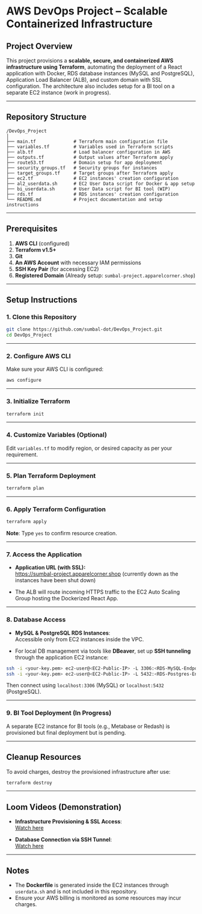 
# AWS DevOps Project – Scalable Containerized Infrastructure

## Project Overview

This project provisions a **scalable, secure, and containerized AWS infrastructure using Terraform**, automating the deployment of a React application with Docker, RDS database instances (MySQL and PostgreSQL), Application Load Balancer (ALB), and custom domain with SSL configuration. The architecture also includes setup for a BI tool on a separate EC2 instance (work in progress).

---

## Repository Structure

```
/DevOps_Project
│
├── main.tf              # Terraform main configuration file
├── variables.tf         # Variables used in Terraform scripts
├── alb.tf               # Load balancer configuration in AWS
├── outputs.tf           # Output values after Terraform apply
├── route53.tf           # Domain setup for app deployment
├── security_groups.tf   # Security groups for instances
├── target_groups.tf     # Target groups after Terraform apply
├── ec2.tf               # EC2 instances' creation configuration
├── al2_userdata.sh      # EC2 User Data script for Docker & app setup
├── bi_userdata.sh       # User Data script for BI tool (WIP)
├── rds.tf               # RDS instances' creation configuration
└── README.md            # Project documentation and setup instructions
```

---

## Prerequisites

1. **AWS CLI** (configured)
2. **Terraform v1.5+**
3. **Git**
4. **An AWS Account** with necessary IAM permissions
5. **SSH Key Pair** (for accessing EC2)
6. **Registered Domain** (Already setup: `sumbal-project.apparelcorner.shop`)

---

## Setup Instructions

### 1. Clone this Repository

```bash
git clone https://github.com/sumbal-dot/DevOps_Project.git
cd DevOps_Project
```

---

### 2. Configure AWS CLI

Make sure your AWS CLI is configured:

```bash
aws configure
```

---

### 3. Initialize Terraform

```bash
terraform init
```

---

### 4. Customize Variables (Optional)

Edit `variables.tf` to modify region, or desired capacity as per your requirement.

---

### 5. Plan Terraform Deployment

```bash
terraform plan
```

---

### 6. Apply Terraform Configuration

```bash
terraform apply
```

**Note**: Type `yes` to confirm resource creation.

---

### 7. Access the Application

- **Application URL (with SSL):**  
  https://sumbal-project.apparelcorner.shop (currently down as the instances have been shut down)

- The ALB will route incoming HTTPS traffic to the EC2 Auto Scaling Group hosting the Dockerized React App.

---

### 8. Database Access

- **MySQL & PostgreSQL RDS Instances**:  
  Accessible only from EC2 instances inside the VPC.
  
- For local DB management via tools like **DBeaver**, set up **SSH tunneling** through the application EC2 instance:

```bash
ssh -i <your-key.pem> ec2-user@<EC2-Public-IP> -L 3306:<RDS-MySQL-Endpoint>:3306
ssh -i <your-key.pem> ec2-user@<EC2-Public-IP> -L 5432:<RDS-Postgres-Endpoint>:5432
```

Then connect using `localhost:3306` (MySQL) or `localhost:5432` (PostgreSQL).

---

### 9. BI Tool Deployment (In Progress)

A separate EC2 instance for BI tools (e.g., Metabase or Redash) is provisioned but final deployment but is pending.

---

## Cleanup Resources

To avoid charges, destroy the provisioned infrastructure after use:

```bash
terraform destroy
```

---

## Loom Videos (Demonstration)

- **Infrastructure Provisioning & SSL Access**:  
  [Watch here](https://www.loom.com/share/cbbd4b071d364617af88024c4ef1c0af?sid=5de7f66c-315d-4eac-a7f5-21d0b6a58f16)

- **Database Connection via SSH Tunnel**:  
  [Watch here](https://www.loom.com/share/1f4136fdaa474f2e949eaf3a6c991c62?sid=322f0d79-83b6-45f3-8f54-4c2579942d26)

---

## Notes

- The **Dockerfile** is generated inside the EC2 instances through `userdata.sh` and is not included in this repository.
- Ensure your AWS billing is monitored as some resources may incur charges.
